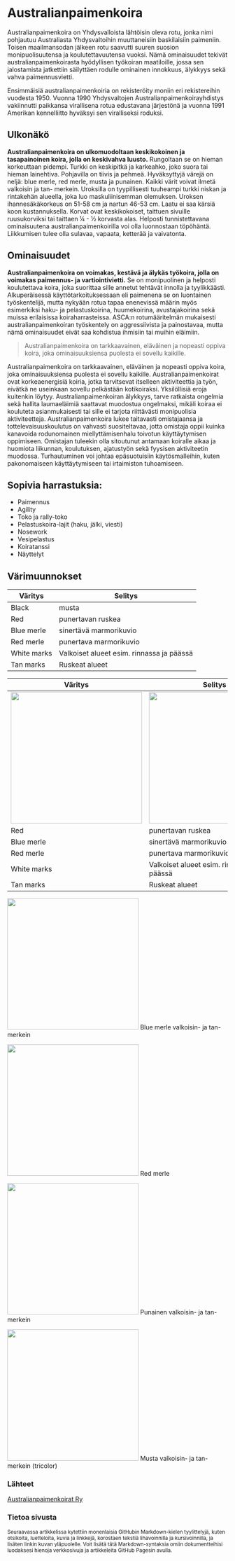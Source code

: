 # Australianpaimenkoira

Australianpaimenkoira on Yhdysvalloista lähtöisin oleva rotu, jonka nimi pohjautuu Australiasta Yhdysvaltoihin muuttaneisiin baskilaisiin paimeniin. Toisen maailmansodan jälkeen rotu saavutti suuren suosion monipuolisuutensa ja koulutettavuutensa vuoksi. Nämä ominaisuudet tekivät australianpaimenkoirasta hyödyllisen työkoiran maatiloille, jossa sen jalostamista jatkettiin säilyttäen rodulle ominainen innokkuus, älykkyys sekä vahva paimennusvietti.

Ensimmäisiä australianpaimenkoiria on rekisteröity moniin eri rekistereihin vuodesta 1950. Vuonna 1990 Yhdysvaltojen Australianpaimenkoirayhdistys vakiinnutti paikkansa virallisena rotua edustavana järjestönä ja vuonna 1991 Amerikan kennelliitto hyväksyi sen viralliseksi roduksi.

## Ulkonäkö

**Australianpaimenkoira on ulkomuodoltaan keskikokoinen ja tasapainoinen koira, jolla on keskivahva luusto.** Rungoltaan se on hieman korkeuttaan pidempi. Turkki on keskipitkä ja karkeahko, joko suora tai hieman lainehtiva. Pohjavilla on tiivis ja pehmeä. Hyväksyttyjä värejä on neljä: blue merle, red merle, musta ja punainen. Kaikki värit voivat ilmetä valkoisin ja tan- merkein. Uroksilla on tyypillisesti tuuheampi turkki niskan ja rintakehän alueella, joka luo maskuliinisemman olemuksen. Uroksen ihannesäkäkorkeus on 51-58 cm ja nartun 46-53 cm. Laatu ei saa kärsiä koon kustannuksella. Korvat ovat keskikokoiset, taittuen sivuille ruusukorviksi tai taittaen ¼ - ½ korvasta alas. Helposti tunnistettavana ominaisuutena australianpaimenkoirilla voi olla luonnostaan töpöhäntä. Liikkumisen tulee olla sulavaa, vapaata, ketterää ja vaivatonta.

## Ominaisuudet

**Australianpaimenkoira on voimakas, kestävä ja älykäs työkoira, jolla on voimakas paimennus- ja vartiointivietti.** Se on monipuolinen ja helposti koulutettava koira, joka suorittaa sille annetut tehtävät innolla ja tyylikkäästi. Alkuperäisessä käyttötarkoituksessaan eli paimenena se on luontainen työskentelijä, mutta nykyään rotua  tapaa enenevissä määrin myös esimerkiksi haku- ja pelastuskoirina, huumekoirina, avustajakoirina sekä muissa erilaisissa koiraharrasteissa. ASCA:n rotumääritelmän mukaisesti australianpaimenkoiran työskentely on aggressiivista ja painostavaa, mutta nämä ominaisuudet eivät saa kohdistua ihmisiin tai muihin eläimiin.

> Australianpaimenkoira on tarkkaavainen, eläväinen ja nopeasti oppiva koira, joka ominaisuuksiensa puolesta ei sovellu kaikille.

Australianpaimenkoira on tarkkaavainen, eläväinen ja nopeasti oppiva koira, joka ominaisuuksiensa puolesta ei sovellu kaikille. Australianpaimenkoirat ovat korkeaenergisiä koiria, jotka tarvitsevat itselleen aktiviteettia ja työn, eivätkä ne useinkaan sovellu pelkästään kotikoiraksi. Yksilöllisiä eroja kuitenkin löytyy. Australianpaimenkoiran älykkyys, tarve ratkaista ongelmia sekä hallita laumaeläimiä saattavat muodostua ongelmaksi, mikäli koiraa ei kouluteta asianmukaisesti tai sille ei tarjota riittävästi monipuolisia aktiviteetteja. Australianpaimenkoira lukee taitavasti omistajaansa ja tottelevaisuuskoulutus on vahvasti suositeltavaa, jotta omistaja oppii kuinka kanavoida rodunomainen miellyttämisenhalu toivotun käyttäytymisen oppimiseen. Omistajan tuleekin olla sitoutunut antamaan koiralle aikaa ja huomiota liikunnan, koulutuksen, ajatustyön sekä fyysisen aktiviteetin muodossa. Turhautuminen voi johtaa epäsuotuisiin käytösmalleihin, kuten pakonomaiseen käyttäytymiseen tai irtaimiston tuhoamiseen.


## Sopivia harrastuksia:

- Paimennus
- Agility
- Toko ja rally-toko
- Pelastuskoira-lajit (haku, jälki, viesti)
- Nosework
- Vesipelastus
- Koiratanssi
- Näyttelyt

## Värimuunnokset 

| Väritys   | Selitys  |
| ------- | ---- |
| Black | musta |
| Red | punertavan ruskea |
| Blue merle | sinertävä marmorikuvio |
| Red merle | punertava marmorikuvio |
| White marks | Valkoiset alueet esim. rinnassa ja päässä |
| Tan marks | Ruskeat alueet |

| Väritys   | Selitys  |
| ------- | ---- |
| <picture><img src="https://www.sidewalkdog.com/wp-content/uploads/2023/06/maud-slaats-F6fM4Yay0mY-unsplash-scaled.jpg" width="300px"></picture> | <picture><img src="https://i.pinimg.com/originals/64/ed/5c/64ed5c490580d9dbf027dc6645b0318d.jpg" width="300px"></picture> |
| Red | punertavan ruskea |
| Blue merle | sinertävä marmorikuvio |
| Red merle | punertava marmorikuvio |
| White marks | Valkoiset alueet esim. rinnassa ja päässä |
| Tan marks | Ruskeat alueet |

<picture><img src="https://www.sidewalkdog.com/wp-content/uploads/2023/06/maud-slaats-F6fM4Yay0mY-unsplash-scaled.jpg" width="300px"></picture>
Blue merle valkoisin- ja tan-merkein

<picture><img src="https://i.pinimg.com/originals/64/ed/5c/64ed5c490580d9dbf027dc6645b0318d.jpg" width="300px"></picture>
Red merle

<picture><img src="https://australianshepherds.org/wp-content/uploads/2021/04/red-tri.png" width="300px"></picture>
Punainen valkoisin- ja tan-merkein

<picture><img src="https://i.pinimg.com/736x/55/bd/92/55bd92c34cc58fbd90dc04cde7366f1c.jpg" width="300px"></picture>
Musta valkoisin- ja tan-merkein (tricolor)

### Lähteet

[Australianpaimenkoirat Ry](https://www.australianpaimenkoirat.fi/)


### Tietoa sivusta

<sub> Seuraavassa artikkelissa kytettiin monenlaisia GitHubin Markdown-kielen tyylittelyjä, kuten otsikoita, luetteloita, kuvia ja linkkejä, korostaen tekstiä lihavoinnilla ja kursivoinnilla, ja lisäten linkin kuvan yläpuolelle. Voit lisätä tätä Markdown-syntaksia omiin dokumentteihisi luodaksesi hienoja verkkosivuja ja artikkeleita GitHub Pagesin avulla.</sub> 


